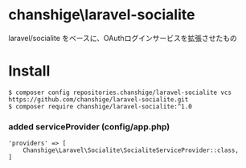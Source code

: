 # chanshige\laravel-socialite

laravel/socialite をベースに、OAuthログインサービスを拡張させたもの

# Install
    $ composer config repositories.chanshige/laravel-socialite vcs https://github.com/chanshige/laravel-socialite.git
    $ composer require chanshige/laravel-socialite:^1.0

### added serviceProvider (config/app.php)
    'providers' => [
        Chanshige\Laravel\Socialite\SocialiteServiceProvider::class,
    ]
